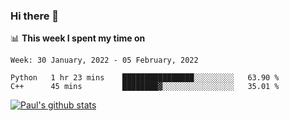 ### Hi there 👋

📊 **This week I spent my time on**
<!--START_SECTION:waka-->
```text
Week: 30 January, 2022 - 05 February, 2022

Python   1 hr 23 mins    ████████████████░░░░░░░░░   63.90 % 
C++      45 mins         ████████▓░░░░░░░░░░░░░░░░   35.01 % 
```
<!--END_SECTION:waka-->


[![Paul's github stats](https://github-readme-stats.vercel.app/api?username=mickeyouyou&theme=dracula&show_icons=true)](https://github.com/anuraghazra/github-readme-stats)
